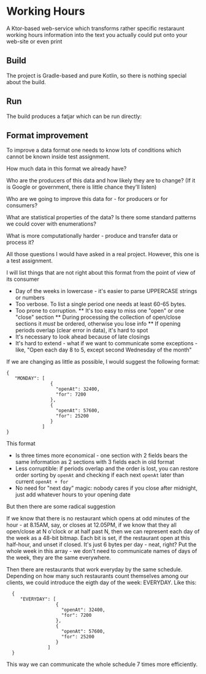 # Working Hours

A Ktor-based web-service which transforms rather specific restaraunt working hours information into 
the text you actually could put onto your web-site or even print

## Build

The project is Gradle-based and pure Kotlin, so there is nothing special about the build.

## Run

The build produces a fatjar which can be run directly: 

## Format improvement 

To improve a data format one needs to know lots of conditions which cannot be known inside test assignment. 

How much data in this format we already have?

Who are the producers of this data and how likely they are to change? (If it is Google or government, 
there is little chance they'll listen) 

Who are we going to improve this data for - for producers or for consumers?

What are statistical properties of the data? Is there some standard patterns we could cover with enumerations?

What is more computationally harder - produce and transfer data or process it?

All those questions I would have asked in a real project. However, this one is a test assignment.

I will list things that are not right about this format from the point of view of its consumer

* Day of the weeks in lowercase - it's easier to parse UPPERCASE strings or numbers
* Too verbose. To list a single period one needs at least 60-65 bytes.
* Too prone to corruption.
** It's too easy to miss one "open" or one "close" section
** During processing the collection of open/close sections it _must_ be ordered, otherwise you lose info
** If opening periods overlap (clear error in data), it's hard to spot
* It's necessary to look ahead because of late closings
* It's hard to extend - what if we want to communicate some exceptions - like, 
"Open each day 8 to 5, except second Wednesday of the month"

If we are changing as little as possible, I would suggest the following format: 

    { 
       "MONDAY": [
                    {
                      "openAt": 32400,
                      "for": 7200
                    },
                    {
                      "openAt": 57600,
                      "for": 25200
                    }
                 ]
    }
    
This format

- Is three times more economical - one section with 2 fields bears the same information as 2 sections with 
3 fields each in old format
- Less corruptible: if periods overlap and the order is lost, you can restore order sorting by `openAt` and 
checking if each next `openAt` later than current `openAt + for`
- No need for "next day" magic: nobody cares if you close after midnight, just add whatever hours to 
your opening date

But then there are some radical suggestion

If we know that there is no restaurant which opens at odd minutes of the hour - at 8.15AM, say, or closes 
at 12.05PM, if we know that they all open/close at N o'clock or at half past N, then we can represent each 
day of the week as a 48-bit bitmap. Each bit is set, if the restaurant open at this half-hour, and unset if 
closed. It's just 6 bytes per day - neat, right? Put the whole week in this array - we don't need to 
communicate names of days of the week, they are the same everywhere. 

Then there are restaurants that work everyday by the same schedule. Depending on how many such restaurants count
themselves among our clients, we could introduce the eigth day of the week: EVERYDAY. Like this:

      { 
         "EVERYDAY": [
                      {
                        "openAt": 32400,
                        "for": 7200
                      },
                      {
                        "openAt": 57600,
                        "for": 25200
                      }
                   ]
      }

This way we can communicate the whole schedule 7 times more efficiently.